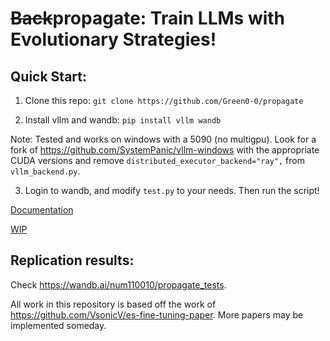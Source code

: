 # ~~Back~~propagate: Train LLMs with Evolutionary Strategies!

## Quick Start:
1. Clone this repo: ``git clone https://github.com/Green0-0/propagate``

2. Install vllm and wandb: ``pip install vllm wandb``

Note: Tested and works on windows with a 5090 (no multigpu). Look for a fork of https://github.com/SystemPanic/vllm-windows with the appropriate CUDA versions and remove ``distributed_executor_backend="ray",`` from ``vllm_backend.py``.

3. Login to wandb, and modify ``test.py`` to your needs. Then run the script!

[Documentation](Docs.md)

[WIP](TODO.md)

## Replication results:
Check https://wandb.ai/num110010/propagate_tests.

All work in this repository is based off the work of https://github.com/VsonicV/es-fine-tuning-paper. More papers may be implemented someday.